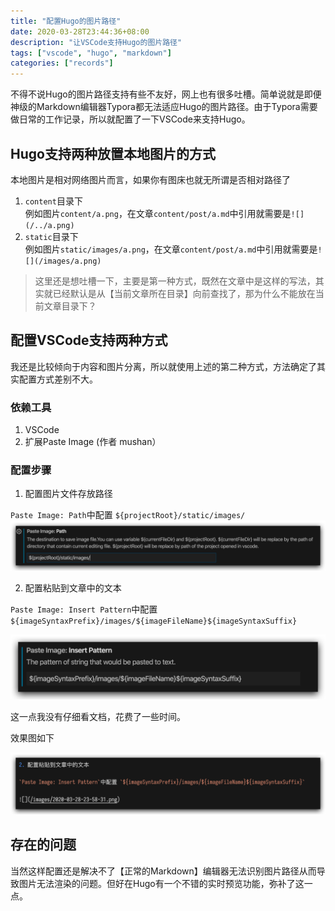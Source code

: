 ```yaml
---
title: "配置Hugo的图片路径"
date: 2020-03-28T23:44:36+08:00
description: "让VSCode支持Hugo的图片路径"
tags: ["vscode", "hugo", "markdown"]
categories: ["records"]
---
```


不得不说Hugo的图片路径支持有些不友好，网上也有很多吐槽。简单说就是即便神级的Markdown编辑器Typora都无法适应Hugo的图片路径。由于Typora需要做日常的工作记录，所以就配置了一下VSCode来支持Hugo。

<!--more-->

## Hugo支持两种放置本地图片的方式

本地图片是相对网络图片而言，如果你有图床也就无所谓是否相对路径了

1. `content`目录下  
    例如图片`content/a.png`，在文章`content/post/a.md`中引用就需要是`![](/../a.png)`
2. `static`目录下  
    例如图片`static/images/a.png`，在文章`content/post/a.md`中引用就需要是`![](/images/a.png)`

> 这里还是想吐槽一下，主要是第一种方式，既然在文章中是这样的写法，其实就已经默认是从【当前文章所在目录】向前查找了，那为什么不能放在当前文章目录下？

## 配置VSCode支持两种方式

我还是比较倾向于内容和图片分离，所以就使用上述的第二种方式，方法确定了其实配置方式差别不大。

### 依赖工具

1. VSCode
2. 扩展Paste Image (作者 mushan）

### 配置步骤

1. 配置图片文件存放路径  

`Paste Image: Path`中配置 `${projectRoot}/static/images/`
![](/images/2020-03-28-23-55-33.png)

2. 配置粘贴到文章中的文本  

`Paste Image: Insert Pattern`中配置 `${imageSyntaxPrefix}/images/${imageFileName}${imageSyntaxSuffix}`

![](/images/2020-03-28-23-58-31.png)

这一点我没有仔细看文档，花费了一些时间。

效果图如下

![](/images/2020-03-29-00-01-58.png)

## 存在的问题

当然这样配置还是解决不了【正常的Markdown】编辑器无法识别图片路径从而导致图片无法渲染的问题。但好在Hugo有一个不错的实时预览功能，弥补了这一点。





